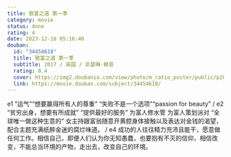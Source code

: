 ```yaml
---
title: 致富之道 第一季
category: movie
status: done
rating: 4
date: 2023-12-18 05:16:40
douban:
  id: "34454618"
  title: 致富之道 第一季
  subtitle: 2017 / 英国 / 凯瑟琳·赖恩
  rating: 8.4
  cover: https://img2.doubanio.com/view/photo/m_ratio_poster/public/p2673843631.jpg
  link: https://movie.douban.com/subject/34454618/
---
```


e1 “运气”“想要赢得所有人的尊重” “失败不是一个选项”“passion for beauty” / e2 “贫穷出身，想要有所成就” “提供最好的服务” 为富人修水管 为富人策划派对 “全球唯一做这种生意的” 女主持跟富翁随意开黄腔身体接触以及表达对金钱的渴望，配合主题充满纸醉金迷的腐烂味道。 / e4 成功的人往往精力充沛且能干，愿意做任何工作。相信自己，即便人们认为你无知愚蠢，也要抱有不灭的信仰，相信改变，不能总当环境的产物，走出去，改变自己的环境。
